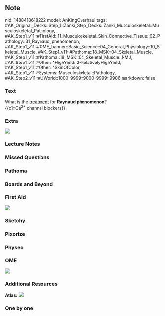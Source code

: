 ## Note
nid: 1488418618222
model: AnKingOverhaul
tags: #AK_Original_Decks::Step_1::Zanki_Step_Decks::Zanki_Musculoskeletal::Musculoskeletal_Pathology, #AK_Step1_v11::#FirstAid::11_Musculoskeletal_Skin_Connective_Tissue::02_Pathology::31_Raynaud_phenomenon, #AK_Step1_v11::#OME_banner::Basic_Science::04_General_Physiology::10_Skeletal_Muscle, #AK_Step1_v11::#Pathoma::18_MSK::04_Skeletal_Muscle, #AK_Step1_v11::#Pathoma::18_MSK::04_Skeletal_Muscle::NMJ, #AK_Step1_v11::^Other::^HighYield::2-RelativelyHighYield, #AK_Step1_v11::^Other::^SkinOfColor, #AK_Step1_v11::^Systems::Musculoskeletal::Pathology, #AK_Step2_v11::#UWorld::1000-9999::9000-9999::9906
markdown: false

### Text
<div>
  What is the <u>treatment</u> for <b>Raynaud phenomenon</b>?
</div>
<div>
  {{c1::Ca<sup>2+</sup> channel blockers}}
</div>

### Extra
<img src="paste-5aa997c6534b0481c9c5f7b13103a34b5cbf9929.png">

### Lecture Notes


### Missed Questions


### Pathoma


### Boards and Beyond


### First Aid
<img src="tmpgbjOF8.png">

### Sketchy


### Pixorize


### Physeo


### OME
<div class="ome-widget">
  <a href=
  "https://onlinemeded.org/spa/general-physiology/skeletal-muscle/acquire?ref=anki">
  <img src="_OME_AnkiFlashcards_Lesson_5.png"></a>
</div>

### Additional Resources
<b>Atlas:</b> <img src="tmpuff8cy.png">

### One by one

